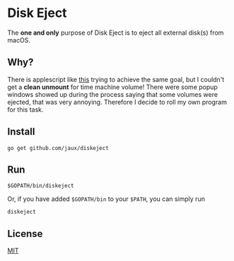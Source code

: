 # Disk Eject

The **one and only** purpose of Disk Eject is to eject all external disk(s) from macOS.

## Why?

There is applescript like
[this](https://gist.github.com/jaux/b662d31aafefdd837822045674620ae1) trying to
achieve the same goal, but I couldn't get a **clean unmount** for time machine
volume! There were some popup windows showed up during the process saying that
some volumes were ejected, that was very annoying. Therefore I decide to roll
my own program for this task.

## Install

```
go get github.com/jaux/diskeject
```

## Run

```
$GOPATH/bin/diskeject
```

Or, if you have added `$GOPATH/bin` to your `$PATH`, you can simply run

```
diskeject
```



## License

[MIT](/LICENSE)
